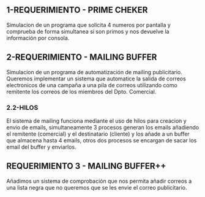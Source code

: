 ## 1-REQUERIMIENTO  -  PRIME CHEKER

Simulacion de un programa que solicita 4 numeros por pantalla y comprueba de forma simultanea si son primos y nos devuelve la información por consola.


## 2-REQUERIMIENTO  -  MAILING BUFFER

Simulacion de un programa de automatización de mailing publicitario. Queremos implementar un sistema que automatice la salida de correos electronicos de una campaña a una pila de correos utilizando como remitente los correos de los miembros del Dpto. Comercial.

### 2.2-HILOS 

El sistema de mailing funciona mediante el uso de hilos para creacion y envio de emails, simultaneamente 3 procesos generan los emails añadiendo el remitente (comercial) y el destinatario (cliente) y los añade a un buffer que almacena hasta 4 emails, otros dos procesos se encargan de sacar los email del buffer y enviarlos.

## REQUERIMIENTO 3 -  MAILING BUFFER++

Añadimos un sistema de comprobación que nos permita añadir correos a una lista negra que no queremos que se les envie el correo publicitario.
